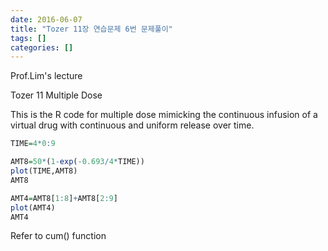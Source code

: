 ```yaml
---
date: 2016-06-07
title: "Tozer 11장 연습문제 6번 문제풀이"
tags: []
categories: []
---
```


Prof.Lim's lecture

Tozer 11 Multiple Dose

This is the R code for multiple dose mimicking the continuous infusion of a virtual drug with continuous and uniform release over time.

```r
TIME=4*0:9

AMT8=50*(1-exp(-0.693/4*TIME))
plot(TIME,AMT8)
AMT8

AMT4=AMT8[1:8]+AMT8[2:9]
plot(AMT4)
AMT4
```

Refer to cum() function
